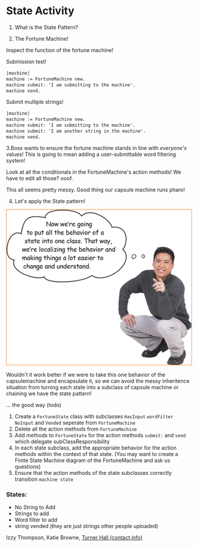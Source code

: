 # State Activity

1. What is the State Pattern?


2. The Fortune Machine!

Inspect the function of the fortune machine!

Submission test!

```smalltalk
|machine|
machine := FortuneMachine new.
machine submit: 'I am submitting to the machine'.
machine vend.
```

Submit multiple strings!

```smalltalk
|machine|
machine := FortuneMachine new.
machine submit: 'I am submitting to the machine'.
machine submit: 'I am another string in the machine'.
machine vend.
```

3.Boss wants to ensure the fortune machine stands in line with *everyone's* values! This is going to mean adding a user-submittable word filtering system!

Look at all the conditionals in the FortuneMachine's action methods! We have to edit all those? ooof.
 


This all seems pretty messy. Good thing our capsule machine runs pharo!

4. Let's apply the State pattern!

![Now we're going to put all the behavior of a state into one class.](now.png)

Wouldn't it work better if we were to take this one behavior of the capsulemachine and encapsulate it, so we can avoid the messy inheritence situation from turning each state into a subclass of capsule machine or chaining we have the state pattern!

... the good way (todo)

1. Create a `FortuneState` class with subclasses `HasInput` `wordFilter` `NoInput` and `Vended` seperate from `FortuneMachine`
2. Delete all the action methods from `FortuneMachine`
3. Add methods to `FortuneState` for the action methods `submit:` and `vend` which delegate subClassResponsibility
4. In each state subclass, add the appropriate behavior for the action methods within the context of that state.
    (You may want to create a Finite State Machine diagram of the FortuneMachine and ask us questions)
5. Ensure that the action methods of the state subclasses correctly transition `machine state`

### States:
 - No String to Add
 - Strings to add
 - Word filter to add
 - string vended (they are just strings other people uploaded)

Izzy Thompson, Katie Browne, [Turner Hall (contact info)](https://gnu3.xyz/)


